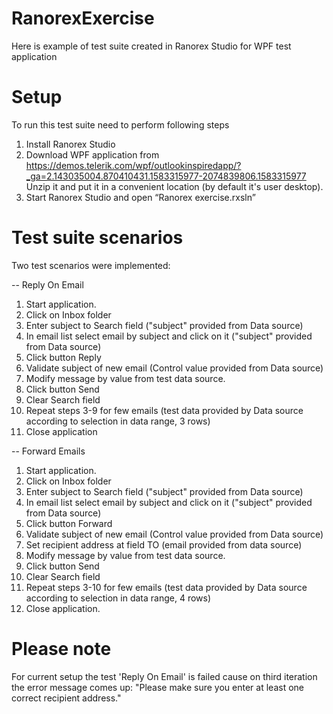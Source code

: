 # RanorexExercise
Here is example of test suite created in Ranorex Studio for WPF test application
 
# Setup
To run this test suite need to perform following steps
1.	Install Ranorex Studio 
2.	Download WPF application from 
https://demos.telerik.com/wpf/outlookinspiredapp/?_ga=2.143035004.870410431.1583315977-2074839806.1583315977
Unzip it and put it in a convenient location (by default it's user desktop).
3.	Start Ranorex  Studio and open “Ranorex exercise.rxsln”

# Test suite scenarios
Two test scenarios were implemented:

-- Reply On Email
1. Start application.
2. Click on Inbox folder
3. Enter subject to Search field ("subject" provided from Data source)
4. In email list select email by subject and click on it ("subject" provided from Data source)
5. Click button Reply 
6. Validate subject of new email (Control value provided from Data source)
7. Modify message by value from test data source.
8. Click button Send
9. Clear Search field
11. Repeat steps 3-9 for few emails (test data provided by Data source according to selection in data range, 3 rows) 
10. Close application

-- Forward Emails
1. Start application.
2. Click on Inbox folder
3. Enter subject to Search field ("subject" provided from Data source)
4. In email list select email by subject and click on it ("subject" provided from Data source)
5. Click button Forward 
6. Validate subject of new email (Control value provided from Data source)
7. Set recipient address at field TO (email provided from data source)
8. Modify message by value from test data source.
9. Click button Send
10. Clear Search field
11. Repeat steps 3-10 for few emails (test data provided by Data source according to selection in data range, 4 rows)
12. Close application.

# Please note
For current setup the test 'Reply On Email' is failed cause on third iteration the error message comes up:
    "Please make sure you enter at least one correct recipient address."
